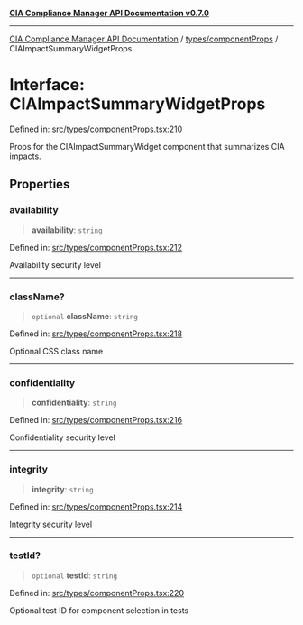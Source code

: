 [**CIA Compliance Manager API Documentation v0.7.0**](../../../README.md)

***

[CIA Compliance Manager API Documentation](../../../modules.md) / [types/componentProps](../README.md) / CIAImpactSummaryWidgetProps

# Interface: CIAImpactSummaryWidgetProps

Defined in: [src/types/componentProps.tsx:210](https://github.com/Hack23/cia-compliance-manager/blob/a904e43458f81faf7066f9da9fc149cc9f6e236d/src/types/componentProps.tsx#L210)

Props for the CIAImpactSummaryWidget component that summarizes CIA impacts.

## Properties

### availability

> **availability**: `string`

Defined in: [src/types/componentProps.tsx:212](https://github.com/Hack23/cia-compliance-manager/blob/a904e43458f81faf7066f9da9fc149cc9f6e236d/src/types/componentProps.tsx#L212)

Availability security level

***

### className?

> `optional` **className**: `string`

Defined in: [src/types/componentProps.tsx:218](https://github.com/Hack23/cia-compliance-manager/blob/a904e43458f81faf7066f9da9fc149cc9f6e236d/src/types/componentProps.tsx#L218)

Optional CSS class name

***

### confidentiality

> **confidentiality**: `string`

Defined in: [src/types/componentProps.tsx:216](https://github.com/Hack23/cia-compliance-manager/blob/a904e43458f81faf7066f9da9fc149cc9f6e236d/src/types/componentProps.tsx#L216)

Confidentiality security level

***

### integrity

> **integrity**: `string`

Defined in: [src/types/componentProps.tsx:214](https://github.com/Hack23/cia-compliance-manager/blob/a904e43458f81faf7066f9da9fc149cc9f6e236d/src/types/componentProps.tsx#L214)

Integrity security level

***

### testId?

> `optional` **testId**: `string`

Defined in: [src/types/componentProps.tsx:220](https://github.com/Hack23/cia-compliance-manager/blob/a904e43458f81faf7066f9da9fc149cc9f6e236d/src/types/componentProps.tsx#L220)

Optional test ID for component selection in tests
